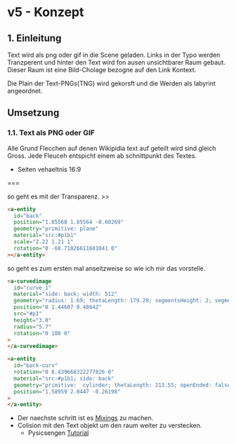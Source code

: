 # v5 - Konzept

## 1. Einleitung

Text wird als png oder gif in die Scene geladen.
Links in der Typo werden Tranzperent und hinter den Text wird fon ausen unsichtbarer Raum gebaut.
Dieser Raum ist eine Bild-Cholage bezogne auf den Link Kontext.

Die Plain der Text-PNGs(TNG) wird gekorsft und die Werden als labyrint angeordnet.

## Umsetzung

### 1.1. Text als PNG oder GIF

Alle Grund Flecchen auf denen Wikipidia text auf geteilt wird sind gleich Gross.
Jede Fleuceh entspicht einem ab schnittpunkt des Textes.

- Seiten vehaeltnis 16:9

===

so geht es mit der Transparenz. >>

```html
<a-entity
  id="back"
  position="1.85568 1.85564 -0.60269"
  geometry="primitive: plane"
  material="src:#p1b1"
  scale="2.22 1.21 1"
  rotation="0 -68.71826611681041 0"
></a-entity>
```

so geht es zum ersten mal anseitzweise so wie ich mir das vorstelle.

```html
<a-curvedimage
  id="curve_1"
  material="side: back; width: 512"
  geometry="radius: 1.69; thetaLength: 179.29; segmentsHeight: 2; segmentsRadial: 13; height: 2.23; thetaStart: -21.86"
  position="0 1.44607 0.48642"
  src="#p1"
  height="3.0"
  radius="5.7"
  rotation="0 100 0"
>
</a-curvedimage>

<a-entity
  id="back-curv"
  rotation="0 8.439668322277026 0"
  material="src:#p1b1; side: back"
  geometry="primitive:  cylinder; thetaLength: 213.55; openEnded: false"
  position="1.58959 2.0447 -0.26198"
>
</a-entity>
```

- Der naechste schritt ist es [Mixings](https://aframe.io/docs/1.3.0/core/mixins.html) zu machen.
- Colision mit den Text objekt um den raum weiter zu verstecken.
  - Pysicsengen [Tutorial](https://www.youtube.com/watch?v=SKYfYd3pk4I)
